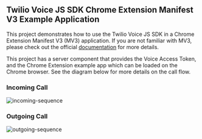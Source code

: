 ## Twilio Voice JS SDK Chrome Extension Manifest V3 Example Application
This project demonstrates how to use the Twilio Voice JS SDK in a Chrome Extension Manifest V3 (MV3) application. If you are not familiar with MV3, please check out the official [documentation](https://developer.chrome.com/docs/extensions/develop/migrate/what-is-mv3) for more details.

This project has a server component that provides the Voice Access Token, and the Chrome Extension example app which can be loaded on the Chrome browser. See the diagram below for more details on the call flow.

### Incoming Call
![incoming-sequence](https://github.com/twilio/twilio-voice.js/assets/22135968/a5e3d03a-53db-49b9-948b-692cd568860d)

### Outgoing Call
![outgoing-sequence](https://github.com/twilio/twilio-voice.js/assets/22135968/31687569-a106-497d-b7b2-82e4a71e2f7f)
